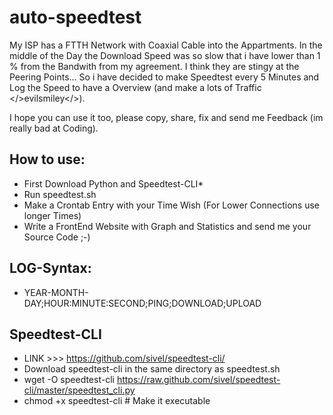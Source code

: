 # auto-speedtest
My ISP has a FTTH Network with Coaxial Cable into the Appartments. In the middle of the Day the Download Speed was so slow that i have lower than 1 % from the Bandwith from my agreement. I think they are stingy at the Peering Points... So i have decided to make Speedtest every 5 Minutes and Log the Speed to have a Overview (and make a lots of Traffic </>evilsmiley</>).

I hope you can use it too, please copy, share, fix and send me Feedback (im really bad at Coding).

How to use:
-----------
* First Download Python and Speedtest-CLI*
* Run speedtest.sh
* Make a Crontab Entry with your Time Wish (For Lower Connections use longer Times)
* Write a FrontEnd Website with Graph and Statistics and send me your Source Code ;-)

LOG-Syntax:
-----------
* YEAR-MONTH-DAY;HOUR:MINUTE:SECOND;PING;DOWNLOAD;UPLOAD

Speedtest-CLI
-------------
* LINK >>> https://github.com/sivel/speedtest-cli/
* Download speedtest-cli in the same directory as speedtest.sh
* wget -O speedtest-cli https://raw.github.com/sivel/speedtest-cli/master/speedtest_cli.py
* chmod +x speedtest-cli # Make it executable
